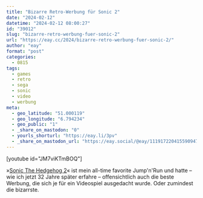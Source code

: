 ```yaml
---
title: "Bizarre Retro-Werbung für Sonic 2"
date: "2024-02-12"
datetime: "2024-02-12 08:00:27"
id: "39012"
slug: "bizarre-retro-werbung-fuer-sonic-2"
url: "https://eay.cc/2024/bizarre-retro-werbung-fuer-sonic-2/"
author: "eay"
format: "post"
categories:
  - 0815
tags:
  - games
  - retro
  - sega
  - sonic
  - video
  - werbung
meta:
  - geo_latitude: "51.000119"
  - geo_longitude: "6.794234"
  - geo_public: "1"
  - _share_on_mastodon: "0"
  - yourls_shorturl: "https://eay.li/3pv"
  - _share_on_mastodon_url: "https://eay.social/@eay/111917220415590947"
---
```


\[youtube id="JM7viKTmBOQ"\]

»[Sonic The Hedgehog 2](https://en.wikipedia.org/wiki/Sonic_the_Hedgehog_2)« ist mein all-time favorite Jump'n'Run und hatte – wie ich jetzt 32 Jahre später erfahre – offensichtlich auch die beste Werbung, die sich je für ein Videospiel ausgedacht wurde. Oder zumindest die bizarrste.
